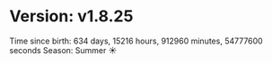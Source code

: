 # Version: v1.8.25
Time since birth: 634 days, 15216 hours, 912960 minutes, 54777600 seconds
Season: Summer ☀️
